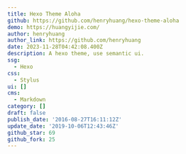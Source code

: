 ```yaml
---
title: Hexo Theme Aloha
github: https://github.com/henryhuang/hexo-theme-aloha
demo: https://huangyijie.com/
author: henryhuang
author_link: https://github.com/henryhuang
date: 2023-11-28T04:42:08.400Z
description: A hexo theme, use semantic ui.
ssg:
  - Hexo
css:
  - Stylus
ui: []
cms:
  - Markdown
category: []
draft: false
publish_date: '2016-08-27T16:11:12Z'
update_date: '2019-10-06T12:43:46Z'
github_star: 69
github_fork: 25
---
```

